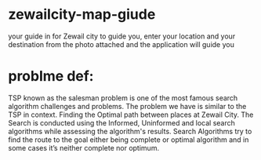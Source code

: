 # zewailcity-map-giude
your guide in for Zewail city to guide you, enter your location and your destination from the photo attached and the application will guide you 

# problme def:
TSP known as the salesman problem is one of the most famous search algorithm challenges and problems. The problem we have is similar to the TSP in context. Finding the Optimal path between places at Zewail City. The Search is conducted using the Informed, Uninformed and local search algorithms while assessing the algorithm's results. Search Algorithms try to find the route to the goal either being complete or optimal  algorithm and in some cases it’s neither complete nor optimum.

